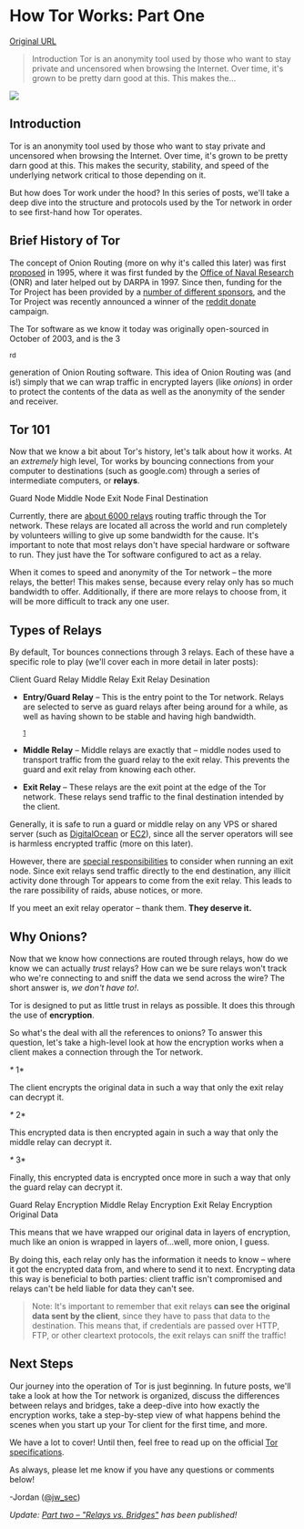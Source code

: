 # How Tor Works: Part One

[Original URL](http://jordan-wright.com/blog/2015/02/28/how-tor-works-part-one/)

> Introduction Tor is an anonymity tool used by those who want to stay private and uncensored when browsing the Internet. Over time, it's grown to be pretty darn good at this. This makes the...

![](http://jordan-wright.com/images/headers/how_tor_works_1.png)

## Introduction

Tor is an anonymity tool used by those who want to stay private and uncensored when browsing the Internet. Over time, it's grown to be pretty darn good at this. This makes the security, stability, and speed of the underlying network critical to those depending on it.

But how does Tor work under the hood? In this series of posts, we'll take a deep dive into the structure and protocols used by the Tor network in order to see first-hand how Tor operates.

## Brief History of Tor

The concept of Onion Routing (more on why it's called this later) was first [proposed](http://www.onion-router.net/History.html) in 1995, where it was first funded by the [Office of Naval Research](http://www.onr.navy.mil/) (ONR) and later helped out by DARPA in 1997\. Since then, funding for the Tor Project has been provided by a [number of different sponsors](https://www.torproject.org/about/sponsors.html.en), and the Tor Project was recently announced a winner of the [reddit donate](http://www.redditblog.com/2015/02/announcing-winners-of-reddit-donate.html) campaign.

The Tor software as we know it today was originally open-sourced in October of 2003, and is the 3

<sup>rd</sup>

 generation of Onion Routing software. This idea of Onion Routing was (and is!) simply that we can wrap traffic in encrypted layers (like _onions_) in order to protect the contents of the data as well as the anonymity of the sender and receiver.

## Tor 101

Now that we know a bit about Tor's history, let's talk about how it works. At an _extremely_ high level, Tor works by bouncing connections from your computer to destinations (such as google.com) through a series of intermediate computers, or **relays**.

Guard Node Middle Node Exit Node Final Destination

Currently, there are [about 6000 relays](https://metrics.torproject.org/networksize.html) routing traffic through the Tor network. These relays are located all across the world and run completely by volunteers willing to give up some bandwidth for the cause. It's important to note that most relays don't have special hardware or software to run. They just have the Tor software configured to act as a relay.

When it comes to speed and anonymity of the Tor network – the more relays, the better! This makes sense, because every relay only has so much bandwidth to offer. Additionally, if there are more relays to choose from, it will be more difficult to track any one user.

## Types of Relays

By default, Tor bounces connections through 3 relays. Each of these have a specific role to play (we'll cover each in more detail in later posts):

Client Guard Relay Middle Relay Exit Relay Desination

- **Entry/Guard Relay** – This is the entry point to the Tor network. Relays are selected to serve as guard relays after being around for a while, as well as having shown to be stable and having high bandwidth.

  <sup>
    <a href="https://blog.torproject.org/blog/lifecycle-of-a-new-relay">1</a>
  </sup>

- **Middle Relay** – Middle relays are exactly that – middle nodes used to transport traffic from the guard relay to the exit relay. This prevents the guard and exit relay from knowing each other.

- **Exit Relay** – These relays are the exit point at the edge of the Tor network. These relays send traffic to the final destination intended by the client.

Generally, it is safe to run a guard or middle relay on any VPS or shared server (such as [DigitalOcean](https://www.digitalocean.com/?refcode=2895d5b6c219) or [EC2](https://aws.amazon.com/ec2/)), since all the server operators will see is harmless encrypted traffic (more on this later).

However, there are [special responsibilities](https://blog.torproject.org/blog/tips-running-exit-node-minimal-harassment) to consider when running an exit node. Since exit relays send traffic directly to the end destination, any illicit activity done through Tor appears to come from the exit relay. This leads to the rare possibility of raids, abuse notices, or more.

If you meet an exit relay operator – thank them. **They deserve it.**

## Why Onions?

Now that we know how connections are routed through relays, how do we know we can actually _trust_ relays? How can we be sure relays won't track who we're connecting to and sniff the data we send across the wire? The short answer is, _we don't have to!_.

Tor is designed to put as little trust in relays as possible. It does this through the use of **encryption**.

So what's the deal with all the references to onions? To answer this question, let's take a high-level look at how the encryption works when a client makes a connection through the Tor network.

<span class="fa-stack fa-lg fa-1x"><em>* </em>1* </span>

 The client encrypts the original data in such a way that only the exit relay can decrypt it.

<span class="fa-stack fa-lg fa-1x"><em>* </em>2* </span>

 This encrypted data is then encrypted again in such a way that only the middle relay can decrypt it.

<span class="fa-stack fa-lg fa-1x"><em>* </em>3* </span>

 Finally, this encrypted data is encrypted once more in such a way that only the guard relay can decrypt it.

Guard Relay Encryption Middle Relay Encryption Exit Relay Encryption Original Data

This means that we have wrapped our original data in layers of encryption, much like an onion is wrapped in layers of...well, more onion, I guess.

By doing this, each relay only has the information it needs to know – where it got the encrypted data from, and where to send it to next. Encrypting data this way is beneficial to both parties: client traffic isn't compromised and relays can't be held liable for data they can't see.

> Note: It's important to remember that exit relays **can see the original data sent by the client**, since they have to pass that data to the destination. This means that, if credentials are passed over HTTP, FTP, or other cleartext protocols, the exit relays can sniff the traffic!

## Next Steps

Our journey into the operation of Tor is just beginning. In future posts, we'll take a look at how the Tor network is organized, discuss the differences between relays and bridges, take a deep-dive into how exactly the encryption works, take a step-by-step view of what happens behind the scenes when you start up your Tor client for the first time, and more.

We have a lot to cover! Until then, feel free to read up on the official [Tor specifications](https://gitweb.torproject.org/torspec.git/tree/).

As always, please let me know if you have any questions or comments below!

-Jordan ([@jw_sec](https://twitter.com/jw_sec))

_Update: [Part two – "Relays vs. Bridges"](http://jordan-wright.com/blog/2015/05/09/how-tor-works-part-two-relays-vs-bridges/) has been published!_
